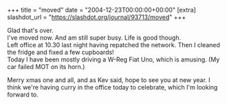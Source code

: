 +++
title = "moved"
date = "2004-12-23T00:00:00+00:00"
[extra]
slashdot_url = "https://slashdot.org/journal/93713/moved"
+++

<p>Glad that's over.<br>I've moved now. And am still super busy. Life is good though.<br>Left office at 10.30 last night having repatched the network. Then I cleaned the fridge and fixed a few cupboards!<br>Today I have been mostly driving a W-Reg Fiat Uno, which is amusing. (My car failed MOT on its horn.)</p>
<p>Merry xmas one and all, and as Kev said, hope to see you at new year. I think we're having curry in the office today to celebrate, which I'm looking forward to.</p>

